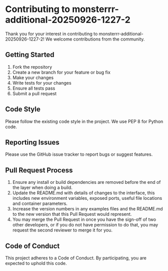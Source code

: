 # Contributing to monsterrr-additional-20250926-1227-2

Thank you for your interest in contributing to monsterrr-additional-20250926-1227-2! We welcome contributions from the community.

## Getting Started

1. Fork the repository
2. Create a new branch for your feature or bug fix
3. Make your changes
4. Write tests for your changes
5. Ensure all tests pass
6. Submit a pull request

## Code Style

Please follow the existing code style in the project. We use PEP 8 for Python code.

## Reporting Issues

Please use the GitHub issue tracker to report bugs or suggest features.

## Pull Request Process

1. Ensure any install or build dependencies are removed before the end of the layer when doing a build.
2. Update the README.md with details of changes to the interface, this includes new environment variables, exposed ports, useful file locations and container parameters.
3. Increase the version numbers in any examples files and the README.md to the new version that this Pull Request would represent.
4. You may merge the Pull Request in once you have the sign-off of two other developers, or if you do not have permission to do that, you may request the second reviewer to merge it for you.

## Code of Conduct

This project adheres to a Code of Conduct. By participating, you are expected to uphold this code.
